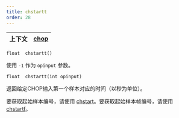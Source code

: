 ```yaml
---
title: chstartt
order: 28
---
```

| 上下文 | [chop](../contexts/chop.html) |
| --- | --- |

`float  chstartt()`

使用 `-1` 作为 `opinput` 参数。

`float  chstartt(int opinput)`

返回给定CHOP输入第一个样本对应的时间（以秒为单位）。

要获取起始样本编号，请使用 [chstart](./chstart "返回指定输入的起始样本")。要获取起始样本帧编号，请使用 [chstartf](./chstartf "返回指定输入的第一个样本对应的帧")。
